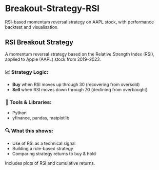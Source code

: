 # Breakout-Strategy-RSI
RSI-based momentum reversal strategy on AAPL stock, with performance backtest and visualisation.


## RSI Breakout Strategy

A momentum reversal strategy based on the Relative Strength Index (RSI), applied to Apple (AAPL) stock from 2019–2023.

### 📈 Strategy Logic:
- **Buy** when RSI moves up through 30 (recovering from oversold)
- **Sell** when RSI moves down through 70 (declining from overbought)

### 🧰 Tools & Libraries:
- Python
- yfinance, pandas, matplotlib

### 🔍 What this shows:
- Use of RSI as a technical signal
- Building a rule-based strategy
- Comparing strategy returns to buy & hold

Includes plots of RSI and cumulative returns.
